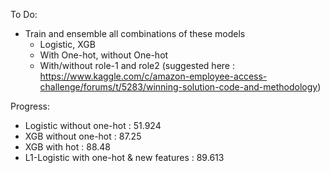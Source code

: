 To Do:

* Train and ensemble all combinations of these models
    - Logistic, XGB
    - With One-hot, without One-hot
    - With/without role-1 and role2 (suggested here : https://www.kaggle.com/c/amazon-employee-access-challenge/forums/t/5283/winning-solution-code-and-methodology)

Progress:

* Logistic without one-hot : 51.924
* XGB without one-hot : 87.25
* XGB with hot : 88.48
* L1-Logistic with one-hot & new features : 89.613
